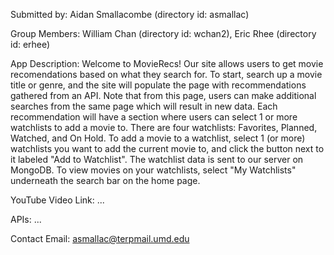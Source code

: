 Submitted by: Aidan Smallacombe (directory id: asmallac)

Group Members: William Chan (directory id: wchan2), Eric Rhee (directory id: erhee)

App Description: 
Welcome to MovieRecs! Our site allows users to get movie recomendations based on what they search for. To start, search up a movie title or genre, and the site will populate the page with recommendations gathered from an API. Note that from this page, users can make additional searches from the same page which will result in new data. Each recommendation will have a section where users can select 1 or more watchlists to add a movie to. There are four watchlists: Favorites, Planned, Watched, and On Hold. To add a movie to a watchlist, select 1 (or more) watchlists you want to add the current movie to, and click the button next to it labeled "Add to Watchlist". The watchlist data is sent to our server on MongoDB. To view movies on your watchlists, select "My Watchlists" underneath the search bar on the home page.

YouTube Video Link: ...

APIs: ...

Contact Email: asmallac@terpmail.umd.edu

